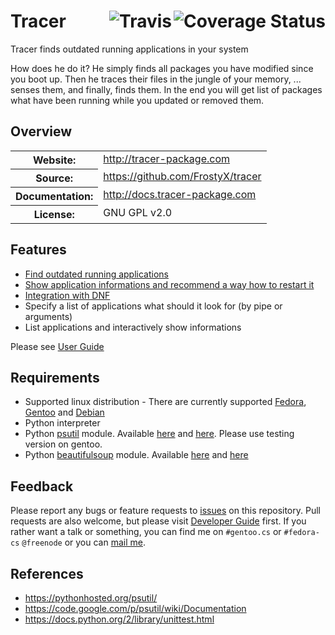 # Tracer [<img src="https://coveralls.io/repos/FrostyX/tracer/badge.png?branch=master" alt="Coverage Status" align="right">](https://coveralls.io/r/FrostyX/tracer?branch=master)[<img src="https://travis-ci.org/FrostyX/tracer.svg?branch=master" alt="Travis" align="right">](https://travis-ci.org/FrostyX/tracer)

Tracer finds outdated running applications in your system

How does he do it? He simply finds all packages you have modified since you boot up. Then he traces their files in the jungle of your memory, ... senses them, and finally, finds them. In the end you will get list of packages what have been running while you updated or removed them.

## Overview
<table frame="void" rules="none">
	<tbody valign="top">
		<tr>
			<th>Website:</th>
			<td><a href="http://tracer-package.com">http://tracer-package.com</a></td>
		</tr>
		<tr>
			<th>Source:</th>
			<td><a href="https://github.com/FrostyX/tracer">https://github.com/FrostyX/tracer</a></td>
		</tr>
		<tr>
			<th>Documentation:</th>
			<td><a href="http://docs.tracer-package.com">http://docs.tracer-package.com</a></td>
		</tr>
		<tr>
			<th>License:</th>
			<td>GNU GPL v2.0</td>
		</tr>
	</tbody>
</table>

## Features
- [Find outdated running applications](http://docs.tracer-package.com/en/latest/user-guide/#standard-usage)
- [Show application informations and recommend a way how to restart it](http://docs.tracer-package.com/en/latest/user-guide/#helpers)
- [Integration with DNF](http://docs.tracer-package.com/en/latest/user-guide/#fedora-dnf-plugin)
- Specify a list of applications what should it look for (by pipe or arguments)
- List applications and interactively show informations

Please see [User Guide](http://docs.tracer-package.com/en/latest/user-guide/)

## Requirements
- Supported linux distribution - There are currently supported [Fedora](http://fedoraproject.org/), [Gentoo](http://www.gentoo.org/) and [Debian](https://www.debian.org/)
- Python interpreter
- Python [psutil](https://code.google.com/p/psutil/) module. Available [here](https://admin.fedoraproject.org/pkgdb/acls/name/python-psutil) and [here](https://packages.gentoo.org/package/dev-python/psutil). Please use testing version on gentoo.
- Python [beautifulsoup](http://www.crummy.com/software/BeautifulSoup/bs4/doc/) module. Available [here](https://admin.fedoraproject.org/pkgdb/acls/name/python-beautifulsoup4) and [here](https://packages.gentoo.org/package/dev-python/beautifulsoup)


## Feedback
Please report any bugs or feature requests to [issues](https://github.com/FrostyX/tracer/issues) on this repository. Pull requests are also welcome, but please visit [Developer Guide](http://docs.tracer-package.com/en/latest/developer-guide/) first. If you rather want a talk or something, you can find me on `#gentoo.cs` or `#fedora-cs` `@freenode` or you can [mail me](mailto:frostyx@email.cz).


## References
- <https://pythonhosted.org/psutil/>
- <https://code.google.com/p/psutil/wiki/Documentation>
- <https://docs.python.org/2/library/unittest.html>
